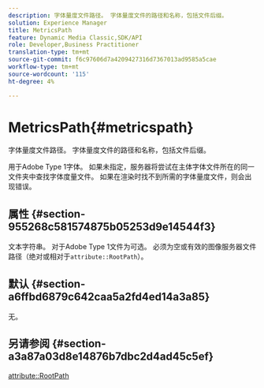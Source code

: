 ```yaml
---
description: 字体量度文件路径。 字体量度文件的路径和名称，包括文件后缀。
solution: Experience Manager
title: MetricsPath
feature: Dynamic Media Classic,SDK/API
role: Developer,Business Practitioner
translation-type: tm+mt
source-git-commit: f6c97606d7a4209427316d7367013ad9585a5cae
workflow-type: tm+mt
source-wordcount: '115'
ht-degree: 4%

---
```



# MetricsPath{#metricspath}

字体量度文件路径。 字体量度文件的路径和名称，包括文件后缀。

用于Adobe Type 1字体。 如果未指定，服务器将尝试在主体字体文件所在的同一文件夹中查找字体度量文件。 如果在渲染时找不到所需的字体量度文件，则会出现错误。

## 属性 {#section-955268c581574875b05253d9e14544f3}

文本字符串。 对于Adobe Type 1文件为可选。 必须为空或有效的图像服务器文件路径（绝对或相对于`attribute::RootPath`）。

## 默认 {#section-a6ffbd6879c642caa5a2fd4ed14a3a85}

无。

## 另请参阅 {#section-a3a87a03d8e14876b7dbc2d4ad45c5ef}

[attribute::RootPath](/help/aem-is-ir-api/is-api/image-catalog/image-serving-api-ref/c-image-catalog-reference/c-attributes-reference/r-rootpath.md)
